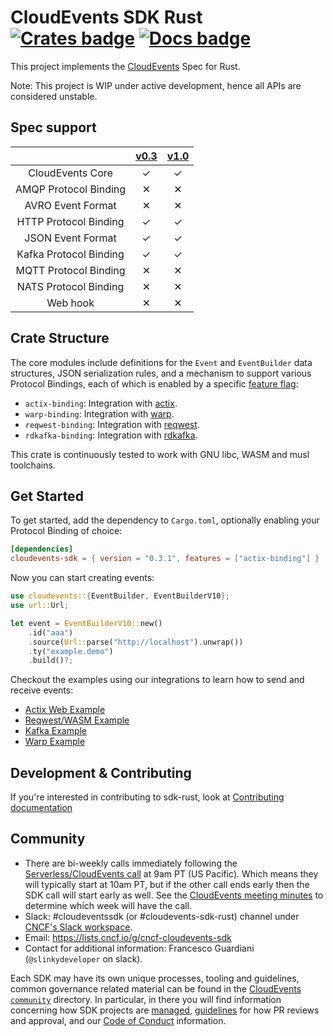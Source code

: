 # CloudEvents SDK Rust [![Crates badge]][crates.io] [![Docs badge]][docs.rs] 

This project implements the [CloudEvents](https://cloudevents.io/) Spec for Rust.

Note: This project is WIP under active development, hence all APIs are considered unstable.

## Spec support

|                               |  [v0.3](https://github.com/cloudevents/spec/tree/v0.3) | [v1.0](https://github.com/cloudevents/spec/tree/v1.0) |
| :---------------------------: | :----------------------------------------------------------------------------: | :---------------------------------------------------------------------------------: |
| CloudEvents Core              | ✓ | ✓ |
| AMQP Protocol Binding         | ✕ | ✕ |
| AVRO Event Format             | ✕ | ✕ |
| HTTP Protocol Binding         | ✓ | ✓ |
| JSON Event Format             | ✓ | ✓ |
| Kafka Protocol Binding        | ✓ | ✓ |
| MQTT Protocol Binding         | ✕ | ✕ |
| NATS Protocol Binding         | ✕ | ✕ |
| Web hook                      | ✕ | ✕ |

## Crate Structure

The core modules include definitions for the `Event` and
`EventBuilder` data structures, JSON serialization rules, and a
mechanism to support various Protocol Bindings, each of which is
enabled by a specific [feature flag]:

* `actix-binding`: Integration with [actix](https://actix.rs/).
* `warp-binding`: Integration with [warp](https://github.com/seanmonstar/warp/).
* `reqwest-binding`: Integration with [reqwest](https://github.com/seanmonstar/reqwest).
* `rdkafka-binding`: Integration with [rdkafka](https://fede1024.github.io/rust-rdkafka).

This crate is continuously tested to work with GNU libc, WASM and musl
toolchains.

## Get Started

To get started, add the dependency to `Cargo.toml`, optionally
enabling your Protocol Binding of choice:

```toml
[dependencies]
cloudevents-sdk = { version = "0.3.1", features = ["actix-binding"] }
```

Now you can start creating events:

```rust
use cloudevents::{EventBuilder, EventBuilderV10};
use url::Url;

let event = EventBuilderV10::new()
    .id("aaa")
    .source(Url::parse("http://localhost").unwrap())
    .ty("example.demo")
    .build()?;
```

Checkout the examples using our integrations to learn how to send and receive events:

* [Actix Web Example](example-projects/actix-web-example)
* [Reqwest/WASM Example](example-projects/reqwest-wasm-example)
* [Kafka Example](example-projects/rdkafka-example)
* [Warp Example](example-projects/warp-example)

## Development & Contributing

If you're interested in contributing to sdk-rust, look at [Contributing documentation](CONTRIBUTING.md)

## Community

- There are bi-weekly calls immediately following the
  [Serverless/CloudEvents call](https://github.com/cloudevents/spec#meeting-time)
  at 9am PT (US Pacific). Which means they will typically start at 10am PT, but
  if the other call ends early then the SDK call will start early as well. See
  the
  [CloudEvents meeting minutes](https://docs.google.com/document/d/1OVF68rpuPK5shIHILK9JOqlZBbfe91RNzQ7u_P7YCDE/edit#)
  to determine which week will have the call.
- Slack: #cloudeventssdk (or #cloudevents-sdk-rust) channel under
  [CNCF's Slack workspace](https://slack.cncf.io/).
- Email: https://lists.cncf.io/g/cncf-cloudevents-sdk
- Contact for additional information: Francesco Guardiani (`@slinkydeveloper`
  on slack).

Each SDK may have its own unique processes, tooling and guidelines, common
governance related material can be found in the
[CloudEvents `community`](https://github.com/cloudevents/spec/tree/master/community)
directory. In particular, in there you will find information concerning
how SDK projects are
[managed](https://github.com/cloudevents/spec/blob/master/community/SDK-GOVERNANCE.md),
[guidelines](https://github.com/cloudevents/spec/blob/master/community/SDK-maintainer-guidelines.md)
for how PR reviews and approval, and our
[Code of Conduct](https://github.com/cloudevents/spec/blob/master/community/GOVERNANCE.md#additional-information)
information.

[Crates badge]: https://img.shields.io/crates/v/cloudevents-sdk.svg
[crates.io]: https://crates.io/crates/cloudevents-sdk
[Docs badge]: https://docs.rs/cloudevents-sdk/badge.svg
[docs.rs]: https://docs.rs/cloudevents-sdk
[feature flag]: https://doc.rust-lang.org/cargo/reference/manifest.html#the-features-section
